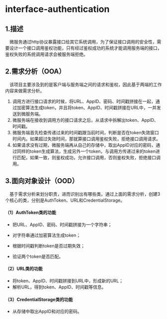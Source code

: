 # interface-authentication

## 1.描述

&emsp;微服务通过http协议暴露接口给其它系统调用，为了保证接口调用的安全性，需要设计一个接口调用鉴权功能，只有经过鉴权成功的系统才能调用服务端的接口，鉴权失败的系统调用请求会被服务端拒绝。



## 2.需求分析（OOA）

&emsp;该项目主要涉及到的是客户端与服务端之间的请求和鉴权，因此基于两端的工作内容来做需求分析。

1. 调用方进行接口请求的时候，将URL、AppID、密码、时间戳拼接在一起，通过加密算法生成token，并且将token、AppID、时间戳拼接在URL中，一并发送到微服务端。
2. 微服务端在接收到调用方的接口请求之后，从请求中拆解出token、AppID、时间戳。
3. 微服务端首先检查传递过来的时间戳跟当前时间，判断是否在token失效窗口时间内。如果超过失效时间，那就算接口调用鉴权失败，拒绝接口调用请求。
4. 如果请求没有过期，微服务端再从自己的存储中，取出AppID对应的密码，通过同样的token生成算法，生成另外一个token，与调用方传递过来的token进行匹配，如果一致，则鉴权成功，允许接口调用，否则鉴权失败，拒绝接口调用。



## 3.面向对象设计（OOD）

&emsp;基于需求分析来划分职责，进而识别出有哪些类。通过上面的需求分析，创建3个核心的类，分别是AuthToken、URL和CredentialStorage。

#### （1）AuthToken类的功能

- 把URL、AppID、密码、时间戳拼接为一个字符串；

- 对字符串通过加密算法生成token；

- 根据时间戳判断token是否过期失效；

- 验证两个token是否匹配。

  

#### （2）URL类的功能

- 将token、AppID、时间戳拼接到URL中，形成新的URL；
- 解析URL，得到token、AppID、时间戳等信息。



#### （3）CredentialStorage类的功能

- 从存储中取出AppID和对应的密码。